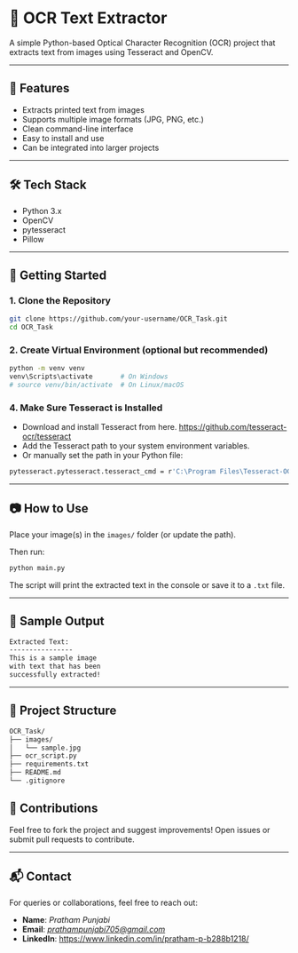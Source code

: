 # 🧾 OCR Text Extractor

A simple Python-based Optical Character Recognition (OCR) project that extracts text from images using Tesseract and OpenCV.

---

## 📌 Features

- Extracts printed text from images
- Supports multiple image formats (JPG, PNG, etc.)
- Clean command-line interface
- Easy to install and use
- Can be integrated into larger projects

---

## 🛠️ Tech Stack

- Python 3.x
- OpenCV
- pytesseract
- Pillow

---

## 🚀 Getting Started

### 1. Clone the Repository

```bash
git clone https://github.com/your-username/OCR_Task.git
cd OCR_Task
```

### 2. Create Virtual Environment (optional but recommended)

```bash
python -m venv venv
venv\Scripts\activate       # On Windows
# source venv/bin/activate  # On Linux/macOS
```

### 4. Make Sure Tesseract is Installed
- Download and install Tesseract from here. https://github.com/tesseract-ocr/tesseract
- Add the Tesseract path to your system environment variables.
- Or manually set the path in your Python file:

```bash
pytesseract.pytesseract.tesseract_cmd = r'C:\Program Files\Tesseract-OCR\tesseract.exe'
```

---

## 📷 How to Use

Place your image(s) in the `images/` folder (or update the path).

Then run:

```bash
python main.py
```

The script will print the extracted text in the console or save it to a `.txt` file.

---

## 📝 Sample Output

```bash
Extracted Text:
----------------
This is a sample image
with text that has been
successfully extracted!
```

---

## 📁 Project Structure

```bash
OCR_Task/
├── images/
│   └── sample.jpg
├── ocr_script.py
├── requirements.txt
├── README.md
└── .gitignore
```

## 🙌 Contributions

Feel free to fork the project and suggest improvements! Open issues or submit pull requests to contribute.

---

## 📬 Contact

For queries or collaborations, feel free to reach out:

- **Name**: *Pratham Punjabi*
- **Email**: *prathampunjabi705@gmail.com*
- **LinkedIn**: https://www.linkedin.com/in/pratham-p-b288b1218/
